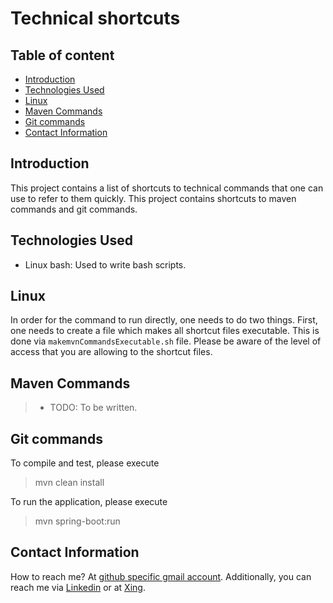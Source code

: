 # Technical shortcuts

## Table of content
- [Introduction](#introduction)
- [Technologies Used](#technologies-used)
- [Linux](#linux)
- [Maven Commands](#maven-commands)
- [Git commands](#git-commands)
- [Contact Information](#contact-information)

## Introduction

This project contains a list of shortcuts to technical commands that one can use to refer to them quickly. This project contains shortcuts to maven commands and git commands. 

## Technologies Used

- Linux bash: Used to write bash scripts.

## Linux
In order for the command to run directly, one needs to do two things. First, one needs to create a file which makes all shortcut files executable. This is done via `makemvnCommandsExecutable.sh` file. Please be aware of the level of access that you are allowing to the shortcut files. 

## Maven Commands
> - TODO: To be written.

## Git commands
To compile and test, please execute
> mvn clean install

To run the application, please execute
> mvn spring-boot:run


## Contact Information

How to reach me? At [github specific gmail account](syed.umer.ahmed.code@gmail.com). Additionally, you can reach me via [Linkedin](https://www.linkedin.com/in/syed-umer-ahmed-a346a746/) or at [Xing](https://www.xing.com/profile/SyedUmer_Ahmed/cv).



